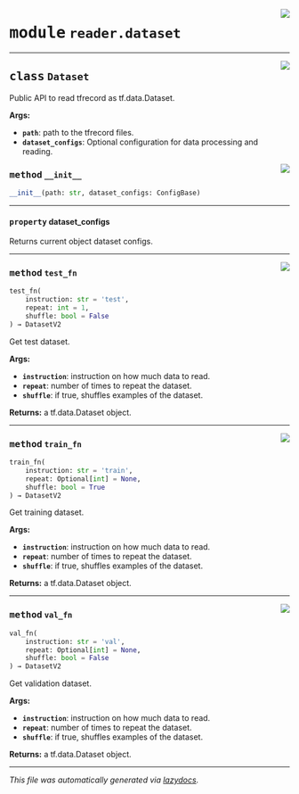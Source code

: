 <!-- markdownlint-disable -->

<a href="../../datum/reader/dataset.py#L0"><img align="right" style="float:right;" src="https://img.shields.io/badge/-source-cccccc?style=flat-square"></a>

# <kbd>module</kbd> `reader.dataset`






---

<a href="../../datum/reader/dataset.py#L28"><img align="right" style="float:right;" src="https://img.shields.io/badge/-source-cccccc?style=flat-square"></a>

## <kbd>class</kbd> `Dataset`
Public API to read tfrecord as tf.data.Dataset. 



**Args:**
 
 - <b>`path`</b>:  path to the tfrecord files. 
 - <b>`dataset_configs`</b>:  Optional configuration for data processing and reading. 

<a href="../../datum/reader/dataset.py#L36"><img align="right" style="float:right;" src="https://img.shields.io/badge/-source-cccccc?style=flat-square"></a>

### <kbd>method</kbd> `__init__`

```python
__init__(path: str, dataset_configs: ConfigBase)
```






---

#### <kbd>property</kbd> dataset_configs

Returns current object dataset configs. 



---

<a href="../../datum/reader/dataset.py#L182"><img align="right" style="float:right;" src="https://img.shields.io/badge/-source-cccccc?style=flat-square"></a>

### <kbd>method</kbd> `test_fn`

```python
test_fn(
    instruction: str = 'test',
    repeat: int = 1,
    shuffle: bool = False
) → DatasetV2
```

Get test dataset. 



**Args:**
 
 - <b>`instruction`</b>:  instruction on how much data to read. 
 - <b>`repeat`</b>:  number of times to repeat the dataset. 
 - <b>`shuffle`</b>:  if true, shuffles examples of the dataset. 



**Returns:**
 a tf.data.Dataset object. 

---

<a href="../../datum/reader/dataset.py#L134"><img align="right" style="float:right;" src="https://img.shields.io/badge/-source-cccccc?style=flat-square"></a>

### <kbd>method</kbd> `train_fn`

```python
train_fn(
    instruction: str = 'train',
    repeat: Optional[int] = None,
    shuffle: bool = True
) → DatasetV2
```

Get training dataset. 



**Args:**
 
 - <b>`instruction`</b>:  instruction on how much data to read. 
 - <b>`repeat`</b>:  number of times to repeat the dataset. 
 - <b>`shuffle`</b>:  if true, shuffles examples of the dataset. 



**Returns:**
 a tf.data.Dataset object. 

---

<a href="../../datum/reader/dataset.py#L158"><img align="right" style="float:right;" src="https://img.shields.io/badge/-source-cccccc?style=flat-square"></a>

### <kbd>method</kbd> `val_fn`

```python
val_fn(
    instruction: str = 'val',
    repeat: Optional[int] = None,
    shuffle: bool = False
) → DatasetV2
```

Get validation dataset. 



**Args:**
 
 - <b>`instruction`</b>:  instruction on how much data to read. 
 - <b>`repeat`</b>:  number of times to repeat the dataset. 
 - <b>`shuffle`</b>:  if true, shuffles examples of the dataset. 



**Returns:**
 a tf.data.Dataset object. 




---

_This file was automatically generated via [lazydocs](https://github.com/ml-tooling/lazydocs)._
